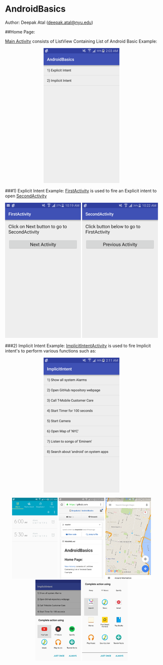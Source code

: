 # AndroidBasics

Author: Deepak Atal (deepak.atal@nyu.edu)

##Home Page:

 [Main Activity](https://github.com/deepakatal/AndroidBasics/blob/master/app/src/main/java/basics/com/dee/main/MainActivity.java) consists of ListView Containing List of Android Basic Example:

<p align="center" >
<img src="https://github.com/deepakatal/AndroidBasics/blob/master/Snapshots/MainActivity.png" width="250px"/>
</p>
 	


###1) Explicit Intent Example:
  [FirstActivity](https://github.com/deepakatal/AndroidBasics/blob/master/app/src/main/java/basics/com/dee/intent/FirstActivity.java) is used to fire an Explicit intent to open [SecondActivity](https://github.com/deepakatal/AndroidBasics/blob/master/app/src/main/java/basics/com/dee/intent/SecondActivity.java)
<p align="center" >
  <img src="https://github.com/deepakatal/AndroidBasics/blob/master/Snapshots/1_Intent_FirstActivity.png" width="250px"/>
  <img src="https://github.com/deepakatal/AndroidBasics/blob/master/Snapshots/1_Intent_SecondActivity.png" width="250px"/>
</p>

###2) Implicit Intent Example:
  [ImplicitIntentActivity](https://github.com/deepakatal/AndroidBasics/blob/master/app/src/main/java/basics/com/dee/intent/ImplicitIntentActivity.java) is used to fire Implicit intent's to perform various functions such as: 
<p align="center" >
  <img src="https://github.com/deepakatal/AndroidBasics/blob/master/Snapshots/2_ImplicitIntentHomePage.png" width="250px"/>
</p>

<p align="center" >
  <img src="https://github.com/deepakatal/AndroidBasics/blob/master/Snapshots/2_1_ShowAllSystemAlarm.png" width="150px"/>
  <img src="https://github.com/deepakatal/AndroidBasics/blob/master/Snapshots/2_2_OpenGithubRepositoryWebpage.png" width="150px"/>
  <img src="https://github.com/deepakatal/AndroidBasics/blob/master/Snapshots/2_6_OpenMapOfNYC.png" width="150px"/>
  <img src="https://github.com/deepakatal/AndroidBasics/blob/master/Snapshots/2_7_ListenToSongsOfEminem.png" width="150px"/>
  <img src="https://github.com/deepakatal/AndroidBasics/blob/master/Snapshots/2_8_SearchWordOnSystemApps.png" width="150px"/>
</p>

